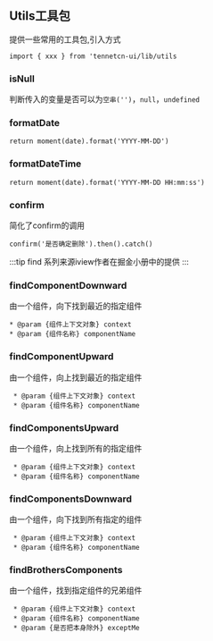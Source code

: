 ## Utils工具包
提供一些常用的工具包,引入方式
```
import { xxx } from 'tennetcn-ui/lib/utils
```

### isNull
判断传入的变量是否可以为`空串('')`，`null`，`undefined`

### formatDate
```
return moment(date).format('YYYY-MM-DD')
```

### formatDateTime
```
return moment(date).format('YYYY-MM-DD HH:mm:ss')
```

### confirm
简化了confirm的调用
```
confirm('是否确定删除').then().catch()
```

:::tip
find 系列来源iview作者在掘金小册中的提供
:::
### findComponentDownward
由一个组件，向下找到最近的指定组件
 ```
 * @param {组件上下文对象} context
 * @param {组件名称} componentName
```

### findComponentUpward
由一个组件，向上找到最近的指定组件
```
 * @param {组件上下文对象} context
 * @param {组件名称} componentName
```

### findComponentsUpward
由一个组件，向上找到所有的指定组件
```
 * @param {组件上下文对象} context
 * @param {组件名称} componentName
```

### findComponentsDownward
由一个组件，向下找到所有指定的组件
```
 * @param {组件上下文对象} context
 * @param {组件名称} componentName
```

### findBrothersComponents
由一个组件，找到指定组件的兄弟组件
```
 * @param {组件上下文对象} context
 * @param {组件名称} componentName
 * @param {是否把本身除外} exceptMe
```
